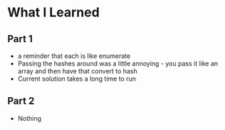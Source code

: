# What I Learned

## Part 1
- a reminder that each is like enumerate
- Passing the hashes around was a little annoying - you pass it like an array and then have that convert to hash
- Current solution takes a long time to run

## Part 2
- Nothing